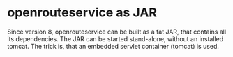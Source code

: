 # openrouteservice as JAR

Since version 8, openrouteservice can be built as a fat JAR, that contains all its dependencies. 
The JAR can be started stand-alone, without an installed tomcat. 
The trick is, that an embedded servlet container (tomcat) is used. 